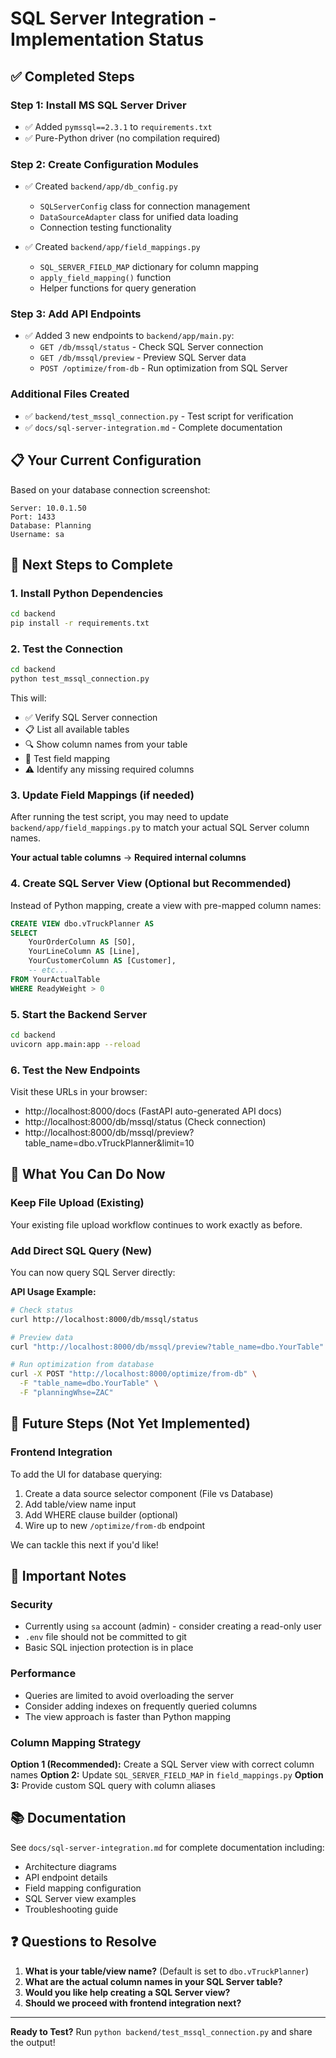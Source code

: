 # SQL Server Integration - Implementation Status

## ✅ Completed Steps

### Step 1: Install MS SQL Server Driver
- ✅ Added `pymssql==2.3.1` to `requirements.txt`
- ✅ Pure-Python driver (no compilation required)

### Step 2: Create Configuration Modules
- ✅ Created `backend/app/db_config.py`
  - `SQLServerConfig` class for connection management
  - `DataSourceAdapter` class for unified data loading
  - Connection testing functionality
  
- ✅ Created `backend/app/field_mappings.py`
  - `SQL_SERVER_FIELD_MAP` dictionary for column mapping
  - `apply_field_mapping()` function
  - Helper functions for query generation

### Step 3: Add API Endpoints
- ✅ Added 3 new endpoints to `backend/app/main.py`:
  - `GET /db/mssql/status` - Check SQL Server connection
  - `GET /db/mssql/preview` - Preview SQL Server data
  - `POST /optimize/from-db` - Run optimization from SQL Server

### Additional Files Created
- ✅ `backend/test_mssql_connection.py` - Test script for verification
- ✅ `docs/sql-server-integration.md` - Complete documentation

## 📋 Your Current Configuration

Based on your database connection screenshot:
```
Server: 10.0.1.50
Port: 1433
Database: Planning
Username: sa
```

## 🔧 Next Steps to Complete

### 1. Install Python Dependencies
```bash
cd backend
pip install -r requirements.txt
```

### 2. Test the Connection
```bash
cd backend
python test_mssql_connection.py
```

This will:
- ✅ Verify SQL Server connection
- 📋 List all available tables
- 🔍 Show column names from your table
- 🔀 Test field mapping
- ⚠️ Identify any missing required columns

### 3. Update Field Mappings (if needed)

After running the test script, you may need to update `backend/app/field_mappings.py` to match your actual SQL Server column names.

**Your actual table columns** → **Required internal columns**

### 4. Create SQL Server View (Optional but Recommended)

Instead of Python mapping, create a view with pre-mapped column names:

```sql
CREATE VIEW dbo.vTruckPlanner AS
SELECT
    YourOrderColumn AS [SO],
    YourLineColumn AS [Line],
    YourCustomerColumn AS [Customer],
    -- etc...
FROM YourActualTable
WHERE ReadyWeight > 0
```

### 5. Start the Backend Server
```bash
cd backend
uvicorn app.main:app --reload
```

### 6. Test the New Endpoints

Visit these URLs in your browser:
- http://localhost:8000/docs (FastAPI auto-generated API docs)
- http://localhost:8000/db/mssql/status (Check connection)
- http://localhost:8000/db/mssql/preview?table_name=dbo.vTruckPlanner&limit=10

## 🎯 What You Can Do Now

### Keep File Upload (Existing)
Your existing file upload workflow continues to work exactly as before.

### Add Direct SQL Query (New)
You can now query SQL Server directly:

**API Usage Example:**
```bash
# Check status
curl http://localhost:8000/db/mssql/status

# Preview data
curl "http://localhost:8000/db/mssql/preview?table_name=dbo.YourTable"

# Run optimization from database
curl -X POST "http://localhost:8000/optimize/from-db" \
  -F "table_name=dbo.YourTable" \
  -F "planningWhse=ZAC"
```

## 🚀 Future Steps (Not Yet Implemented)

### Frontend Integration
To add the UI for database querying:
1. Create a data source selector component (File vs Database)
2. Add table/view name input
3. Add WHERE clause builder (optional)
4. Wire up to new `/optimize/from-db` endpoint

We can tackle this next if you'd like!

## 📝 Important Notes

### Security
- Currently using `sa` account (admin) - consider creating a read-only user
- `.env` file should not be committed to git
- Basic SQL injection protection is in place

### Performance
- Queries are limited to avoid overloading the server
- Consider adding indexes on frequently queried columns
- The view approach is faster than Python mapping

### Column Mapping Strategy
**Option 1 (Recommended):** Create a SQL Server view with correct column names
**Option 2:** Update `SQL_SERVER_FIELD_MAP` in `field_mappings.py`
**Option 3:** Provide custom SQL query with column aliases

## 📚 Documentation

See `docs/sql-server-integration.md` for complete documentation including:
- Architecture diagrams
- API endpoint details
- Field mapping configuration
- SQL Server view examples
- Troubleshooting guide

## ❓ Questions to Resolve

1. **What is your table/view name?** (Default is set to `dbo.vTruckPlanner`)
2. **What are the actual column names in your SQL Server table?**
3. **Would you like help creating a SQL Server view?**
4. **Should we proceed with frontend integration next?**

---

**Ready to Test?** Run `python backend/test_mssql_connection.py` and share the output!


